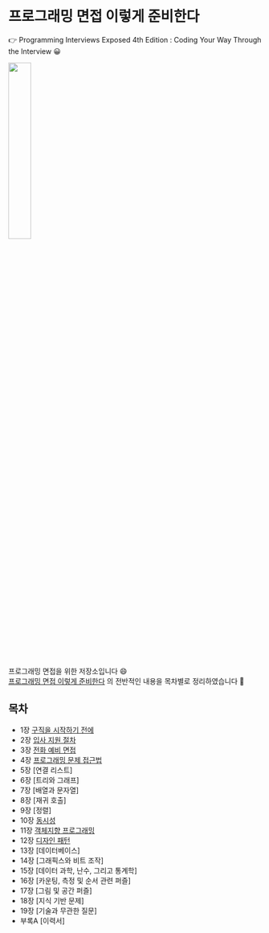# 프로그래밍 면접 이렇게 준비한다

👉 Programming Interviews Exposed 4th Edition : Coding Your Way Through the Interview 😀 

<div>

   <img src="https://user-images.githubusercontent.com/47052106/100207426-e91cdb80-2f4a-11eb-9eb5-cf4ba7953f64.jpg" text-align="center" width="30%">
   
</div>

<br>

프로그래밍 면접을 위한 저장소입니다 :smile:
<br>
[프로그래밍 면접 이렇게 준비한다](https://www.aladin.co.kr/shop/wproduct.aspx?ItemId=195800711) 의 전반적인 내용을 목차별로 정리하였습니다 :book: 
<br>

## 목차

* 1장 [구직을 시작하기 전에]([01]구직을%20시작하기%20전에/README.md)
* 2장 [입사 지원 절차]([02]입사%20지원%20절차/README.md)
* 3장 [전화 예비 면접]([03]전화%20예비%20면접/README.md)
* 4장 [프로그래밍 문제 접근법]([04]프로그래밍%20문제%20접근법/README.md)
* 5장 [연결 리스트]
* 6장 [트리와 그래프]
* 7장 [배열과 문자열]
* 8장 [재귀 호출]
* 9장 [정렬]
* 10장 [동시성]([10]동시성/README.md)
* 11장 [객체지향 프로그래밍]([11]객체지향%20프로그래밍/README.md)
* 12장 [디자인 패턴]([12]디자인%20패턴/README.md)
* 13장 [데이터베이스]
* 14장 [그래픽스와 비트 조작]
* 15장 [데이터 과학, 난수, 그리고 통계학]
* 16장 [카운팅, 측정 및 순서 관련 퍼즐]
* 17장 [그림 및 공간 퍼즐]
* 18장 [지식 기반 문제]
* 19장 [기술과 무관한 질문]
* 부록A [이력서]
